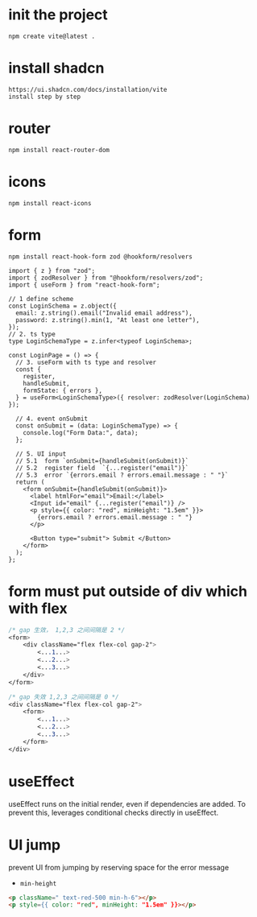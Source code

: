 # init the project

```
npm create vite@latest .
```

# install shadcn

```
https://ui.shadcn.com/docs/installation/vite
install step by step
```

# router

```
npm install react-router-dom
```

# icons

```
npm install react-icons
```

# form

```
npm install react-hook-form zod @hookform/resolvers
```

```tsx
import { z } from "zod";
import { zodResolver } from "@hookform/resolvers/zod";
import { useForm } from "react-hook-form";

// 1 define scheme
const LoginSchema = z.object({
  email: z.string().email("Invalid email address"),
  password: z.string().min(1, "At least one letter"),
});
// 2. ts type
type LoginSchemaType = z.infer<typeof LoginSchema>;

const LoginPage = () => {
  // 3. useForm with ts type and resolver
  const {
    register,
    handleSubmit,
    formState: { errors },
  } = useForm<LoginSchemaType>({ resolver: zodResolver(LoginSchema) });

  // 4. event onSubmit
  const onSubmit = (data: LoginSchemaType) => {
    console.log("Form Data:", data);
  };

  // 5. UI input
  // 5.1  form `onSubmit={handleSubmit(onSubmit)}`
  // 5.2  register field  `{...register("email")}`
  // 5.3  error `{errors.email ? errors.email.message : " "}`
  return (
    <form onSubmit={handleSubmit(onSubmit)}>
      <label htmlFor="email">Email:</label>
      <Input id="email" {...register("email")} />
      <p style={{ color: "red", minHeight: "1.5em" }}>
        {errors.email ? errors.email.message : " "}
      </p>

      <Button type="submit"> Submit </Button>
    </form>
  );
};
```

# form must put outside of div which with flex

```css
/* gap 生效， 1,2,3 之间间隔是 2 */
<form>
    <div className="flex flex-col gap-2">
        <...1...>
        <...2...>
        <...3...>
    </div>
</form>

/* gap 失效 1,2,3 之间间隔是 0 */
<div className="flex flex-col gap-2">
    <form>
        <...1...>
        <...2...>
        <...3...>
    </form>
</div>
```

# useEffect

useEffect runs on the initial render, even if dependencies are added.
To prevent this, leverages conditional checks directly in useEffect.

# UI jump

prevent UI from jumping by reserving space for the error message

- `min-height`

```html
<p className=" text-red-500 min-h-6"></p>
<p style={{ color: "red", minHeight: "1.5em" }}></p>
```
